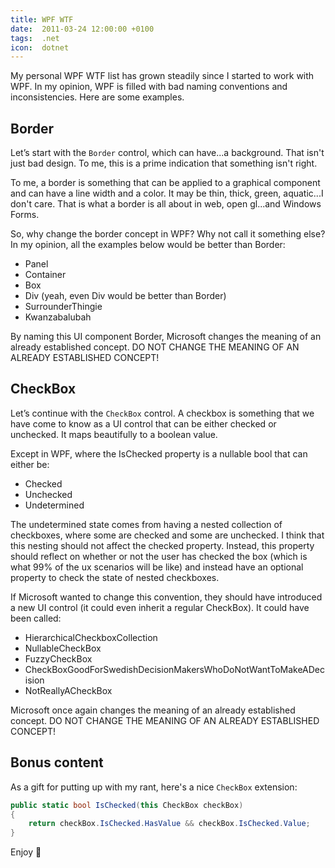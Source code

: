 ```yaml
---
title: WPF WTF
date:  2011-03-24 12:00:00 +0100
tags:  .net
icon:  dotnet
---
```


My personal WPF WTF list has grown steadily since I started to work with WPF. In
my opinion, WPF is filled with bad naming conventions and inconsistencies. Here
are some examples.


## Border

Let’s start with the `Border` control, which can have...a background. That isn't
just bad design. To me, this is a prime indication that something isn't right.

To me, a border is something that can be applied to a graphical component and can
have a line width and a color. It may be thin, thick, green, aquatic...I don't care.
That is what a border is all about in web, open gl...and Windows Forms.

So, why change the border concept in WPF? Why not call it something else? In my
opinion, all the examples below would be better than Border:

- Panel
- Container
- Box
- Div (yeah, even Div would be better than Border)
- SurrounderThingie
- Kwanzabalubah

By naming this UI component Border, Microsoft changes the meaning of an already
established concept. DO NOT CHANGE THE MEANING OF AN ALREADY ESTABLISHED CONCEPT!


## CheckBox

Let’s continue with the `CheckBox` control. A checkbox is something that we have
come to know as a UI control that can be either checked or unchecked. It maps 
beautifully to a boolean value.

Except in WPF, where the IsChecked property is a nullable bool that can either be:

- Checked
- Unchecked
- Undetermined

The undetermined state comes from having a nested collection of checkboxes, where
some are checked and some are unchecked. I think that this nesting should not affect
the checked property. Instead, this property should reflect on whether or not the
user has checked the box (which is what 99% of the ux scenarios will be like) and
instead have an optional property to check the state of nested checkboxes.

If Microsoft wanted to change this convention, they should have introduced a new
UI control (it could even inherit a regular CheckBox). It could have been called:

- HierarchicalCheckboxCollection
- NullableCheckBox
- FuzzyCheckBox
- CheckBoxGoodForSwedishDecisionMakersWhoDoNotWantToMakeADecision
- NotReallyACheckBox

Microsoft once again changes the meaning of an already established concept. DO NOT 
CHANGE THE MEANING OF AN ALREADY ESTABLISHED CONCEPT!


## Bonus content

As a gift for putting up with my rant, here's a nice `CheckBox` extension:

```csharp
public static bool IsChecked(this CheckBox checkBox)
{
    return checkBox.IsChecked.HasValue && checkBox.IsChecked.Value;
}
```

Enjoy 🙂